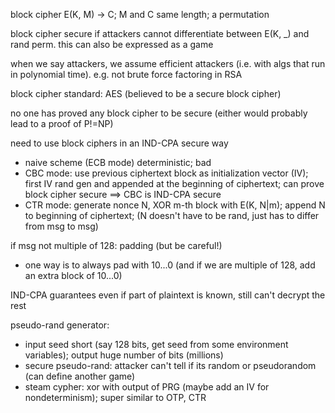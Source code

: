 block cipher E(K, M) $\rightarrow$ C; M and C same length; a permutation

block cipher secure if attackers cannot differentiate between E(K, _) and rand perm. this can also be expressed as a game

when we say attackers, we assume efficient attackers (i.e. with algs that run in polynomial time). e.g. not brute force factoring in RSA

block cipher standard: AES (believed to be a secure block cipher)

no one has proved any block cipher to be secure (either would probably lead to a proof of P!=NP)

need to use block ciphers in an IND-CPA secure way 

- naive scheme (ECB mode) deterministic; bad
- CBC mode: use previous ciphertext block as initialization vector (IV); first IV rand gen and appended at the beginning of ciphertext; can prove block cipher secure $\implies$ CBC is IND-CPA secure
- CTR mode: generate nonce N, XOR m-th block with E(K, N|m); append N to beginning of ciphertext; (N doesn't have to be rand, just has to differ from msg to msg)

if msg not multiple of 128: padding (but be careful!)

- one way is to always pad with 10...0 (and if we are multiple of 128, add an extra block of 10...0)

IND-CPA guarantees even if part of plaintext is known, still can't decrypt the rest

pseudo-rand generator:

- input seed short (say 128 bits, get seed from some environment variables); output huge number of bits (millions)
- secure pseudo-rand: attacker can't tell if its random or pseudorandom (can define another game)
- steam cypher: xor with output of PRG (maybe add an IV for nondeterminism); super similar to OTP, CTR
